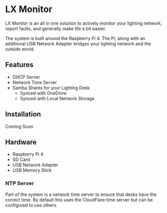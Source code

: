 # LX Monitor

LX Monitor is an all in one solution to actively monitor your lighting network, report faults, and generally make life a bit easier.

The system is built around the Raspberry Pi 4. The Pi, along with an additional USB Network Adapter bridges your lighting network and the outside world.

## Features

- DHCP Server
- Network Time Server
- Samba Shares for your Lighting Desk
    - Synced with OneDrive
    - Synced with Local Network Storage

## Installation

Coming Soon

## Hardware

- Raspberry Pi 4
- SD Card
- USB Network Adapter
- USB Memory Stick

### NTP Server

Part of the system is a network time server to ensure that desks have the correct time. By default this uses the CloudFlare time server but can be configured to use others.
